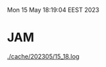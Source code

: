 Mon 15 May 18:19:04 EEST 2023
# JAM
<a href='./cache/202305/15_18.log'>./cache/202305/15_18.log</a>
